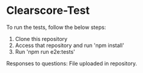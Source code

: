 # Clearscore-Test

To run the tests, follow the below steps:
1) Clone this repository
2) Access that repository and run 'npm install'
3) Run 'npm run e2e:tests'

Responses to questions:
File uploaded in repository.

